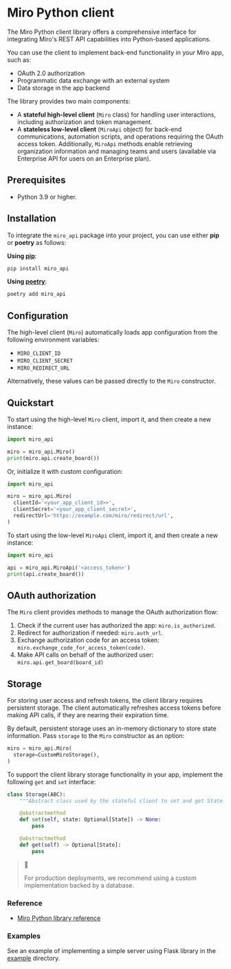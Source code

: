 
# Miro Python client

The Miro Python client library offers a comprehensive interface for integrating Miro's REST API capabilities into Python-based applications.

You can use the client to implement back-end functionality in your Miro app, such as:

- OAuth 2.0 authorization
- Programmatic data exchange with an external system
- Data storage in the app backend

The library provides two main components:

- A **stateful high-level client** (`Miro` class) for handling user interactions, including authorization and token management.
- A **stateless low-level client** (`MiroApi` object) for back-end communications, automation scripts, and operations requiring the OAuth access token. Additionally, `MiroApi` methods enable retrieving organization information and managing teams and users (available via Enterprise API for users on an Enterprise plan).

## Prerequisites

- Python 3.9 or higher.

## Installation

To integrate the `miro_api` package into your project, you can use either **pip** or **poetry** as follows:

**Using [pip](https://github.com/pypa/pip)**:

```bash
pip install miro_api
```

**Using [poetry](https://python-poetry.org/docs/)**:

```bash
poetry add miro_api
```

## Configuration

The high-level client (`Miro`) automatically loads app configuration from the following environment variables:

- `MIRO_CLIENT_ID`
- `MIRO_CLIENT_SECRET`
- `MIRO_REDIRECT_URL`

Alternatively, these values can be passed directly to the `Miro` constructor.

## Quickstart

To start using the high-level `Miro` client, import it, and then create a new instance:

```python
import miro_api

miro = miro_api.Miro()
print(miro.api.create_board())
```

Or, initialize it with custom configuration:

```python
import miro_api

miro = miro_api.Miro(
  clientId='<your_app_client_id>>',
  clientSecret='<your_app_client_secret>',
  redirectUrl='https://example.com/miro/redirect/url',
)
```

To start using the low-level `MiroApi` client, import it, and then create a new instance:

```python
import miro_api

api = miro_api.MiroApi('<access_token>')
print(api.create_board())
```

## OAuth authorization

The `Miro` client provides methods to manage the OAuth authorization flow:

1. Check if the current user has authorized the app: `miro.is_authorized`.
2. Redirect for authorization if needed: `miro.auth_url`.
3. Exchange authorization code for an access token: `miro.exchange_code_for_access_token(code)`.
4. Make API calls on behalf of the authorized user: `miro.api.get_board(board_id)`

## Storage

For storing user access and refresh tokens, the client library requires persistent storage. The client automatically refreshes access tokens before making API calls, if they are nearing their expiration time.

By default, persistent storage uses an in-memory dictionary to store state information. Pass `storage` to the `Miro` constructor as an option:

```python
miro = miro_api.Miro(
  storage=CustomMiroStorage(),
)
```

To support the client library storage functionality in your app, implement the following `get` and `set` interface:

```python
class Storage(ABC):
    """Abstract class used by the stateful client to set and get State."""

    @abstractmethod
    def set(self, state: Optional[State]) -> None:
        pass

    @abstractmethod
    def get(self) -> Optional[State]:
        pass
```

> 🚧
>
> For production deployments, we recommend using a custom implementation backed by a database.

### Reference

- [Miro Python library reference](https://miroapp.github.io/api-clients/python/)

### Examples

See an example of implementing a simple server using Flask library in the [example](https://github.com/miroapp/api-clients/tree/main/packages/miro-api-python/example) directory.

